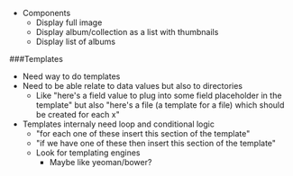 

- Components
  - Display full image
  - Display album/collection as a list with thumbnails
  - Display list of albums

###Templates

  - Need way to do templates
  - Need to be able relate to data values but also to directories
    - Like "here's a field value to plug into some field placeholder in the template" but also "here's a file (a template for a file) which should be created for each x"
  - Templates internaly need loop and conditional logic
    - "for each one of these insert this section of the template"
    - "if we have one of these then insert this section of the template"
    - Look for templating engines
        - Maybe like yeoman/bower?

